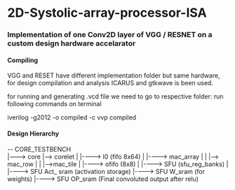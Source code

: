 # 2D-Systolic-array-processor-ISA

### Implementation of one Conv2D layer of VGG / RESNET on a custom design hardware accelarator

#### Compiling 
  
VGG and RESET have different implementation folder but same hardware,
for design compilation and analysis ICARUS and gtkwave is been used.

for running and generating .vcd file we need to go to respective folder:
run following commands on terminal 

iverilog -g2012 -o compiled -c 
vvp compiled

#### Design Hierarchy

-- CORE_TESTBENCH                                                                                                                       
 |---> core
       |--> corelet
       |	|----> l0 (fifo 8x64)
       |	|----> mac_array
       |	|       |--> mac_row
       |   	|	 	|-->mac_tile
       |	|----> ofifo (8x8)
       |	|----> SFU   (sfu_reg_banks)
       |      
       |----> SFU Act_ sram (activation storage)
       |----> SFU W_sram (for weights)
       |----> SFU OP_sram (Final convoluted output after relu)
      
